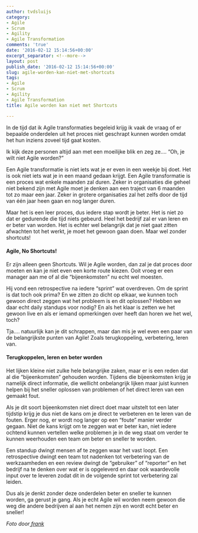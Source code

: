 ```yaml
---
author: tvdsluijs
category:
- Agile
- Scrum
- Agility
- Agile Transformation
comments: 'true'
date: '2016-02-12 15:14:56+00:00'
excerpt_separator: <!--more-->
layout: post
publish_date: '2016-02-12 15:14:56+00:00'
slug: agile-worden-kan-niet-met-shortcuts
tags:
- Agile
- Scrum
- Agility
- Agile Transformation
title: Agile worden kan niet met Shortcuts

---
```

In de tijd dat ik Agile transformaties begeleid krijg ik vaak de vraag of er
bepaalde onderdelen uit het proces niet geschrapt kunnen worden omdat het hun
inziens zoveel tijd gaat kosten.

Ik kijk deze personen altijd aan met een moeilijke blik en zeg ze…. “Oh, je
wilt niet Agile worden?”
<!--more-->
Een Agile transformatie is niet iets wat je er even in een weekje bij doet.
Het is ook niet iets wat je in een maand gedaan krijgt. Een Agile
transformatie is een proces wat enkele maanden zal duren. Zeker in
organisaties die geheel niet bekend zijn met Agile moet je denken aan een
traject van 6 maanden tot zo maar een jaar. Zeker in grotere organisaties zal
het zelfs door de tijd van één jaar heen gaan en nog langer duren.

Maar het is een leer proces, dus iedere stap wordt je beter. Het is niet zo
dat er gedurende die tijd niets gebeurd. Heel het bedrijf zal er van leren en
er beter van worden. Het is echter wel belangrijk dat je niet gaat zitten
afwachten tot het werkt, je moet het gewoon gaan doen. Maar wel zonder
shortcuts!

####  **Agile, No Shortcuts!**

Er zijn alleen geen Shortcuts. Wil je Agile worden, dan zal je dat proces door
moeten en kan je niet even een korte route kiezen. Ooit vroeg er een manager
aan me of al die “bijeenkomsten” nu echt wel moesten.

Hij vond een retrospective na iedere “sprint” wat overdreven. Om de sprint is
dat toch ook prima? En we zitten zo dicht op elkaar, we kunnen toch gewoon
direct zeggen wat het probleem is en dit oplossen? Hebben we daar echt daily
standups voor nodig? En als het klaar is zetten we het gewoon live en als er
iemand opmerkingen over heeft dan horen we het wel, toch?

Tja…. natuurlijk kan je dit schrappen, maar dan mis je wel even een paar van
de belangrijkste punten van Agile! Zoals terugkoppeling, verbetering, leren
van.

####  **Terugkoppelen, leren en beter worden**

Het lijken kleine niet zulke hele belangrijke zaken, maar er is een reden dat
al die “bijeenkomsten” gehouden worden. Tijdens die bijeenkomsten krijg je
namelijk direct informatie, die wellicht onbelangrijk lijken maar juist kunnen
helpen bij het sneller oplossen van problemen of het direct leren van een
gemaakt fout.

Als je dit soort bijeenkomsten niet direct doet maar uitstelt tot een later
tijdstip krijg je dus niet de kans om je direct te verbeteren en te leren van
de fouten. Erger nog, er wordt nog langer op een “foute” manier verder gegaan.
Niet de kans krijgt om te zeggen wat er beter kan, niet iedere ochtend kunnen
vertellen welke problemen je in de weg staat om verder te kunnen weerhouden
een team om beter en sneller te worden.

Een standup dwingt mensen af te zeggen waar het vast loopt. Een retrospective
dwingt een team tot nadenken tot verbetering van de werkzaamheden en een
review dwingt de “gebruiker” of “reporter” en het bedrijf na te denken over
wat er is opgeleverd en daar ook waardevolle input over te leveren zodat dit
in de volgende sprint tot verbetering zal leiden.

Dus als je denkt zonder deze onderdelen beter en sneller te kunnen worden, ga
gerust je gang. Als je echt Agile wil worden neem gewoon die weg die andere
bedrijven al aan het nemen zijn en wordt echt beter en sneller!

 _Foto door_[ _frank_](https://www.flickr.com/photos/west-park/ "Go to frank's
photostream")

